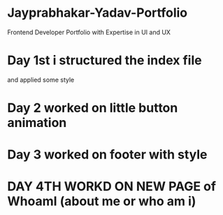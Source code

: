 # Jayprabhakar-Yadav-Portfolio
Frontend Developer Portfolio with Expertise in UI and UX

# Day 1st i structured the index file

and applied some style

# Day 2 worked on little button animation

# Day 3 worked on footer with style

# DAY 4TH WORKD ON NEW PAGE of WhoamI (about me or who am i)
